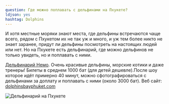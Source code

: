 ```yaml
---
question: Где можно поплавать с дельфинами на Пхукете?
ldjson: yes
hashtag: Dolphins
---
```


И хотя местные моряки знают места, где дельфины встречаются чаще всего, рядом с Пхукетом их не так уж и много, и уж тем более никто не знает заранее, придут ли дельфины посмотреть на настоящих людей или нет. Но на Пхукете есть дельфинарий, где можно дельфинов не только увидеть, но и поплавать с ними. 

[Дельфинарий Немо](https://g.page/Dolphinsbayphuket?share). Очень красивые дельфины, морские котики и даже тренеры! Билеты в среднем 1000 бат (для детей дешевле).После шоу которое идёт примерно 40 минут, можно сфотографироваться с дельфинами за доплату и поплавать с ними (около  3000 бат). Веб сайт: [dolphinsbayphuket.com](https://dolphinsbayphuket.com/)

![Дельфинарий на Пхукете](https://phuketfaq.ru/assets/images/dolphins.jpeg)
